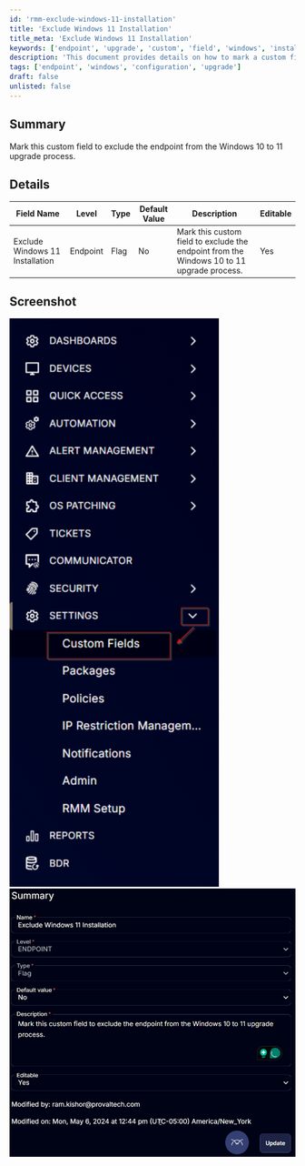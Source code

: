 ```yaml
---
id: 'rmm-exclude-windows-11-installation'
title: 'Exclude Windows 11 Installation'
title_meta: 'Exclude Windows 11 Installation'
keywords: ['endpoint', 'upgrade', 'custom', 'field', 'windows', 'installation']
description: 'This document provides details on how to mark a custom field to exclude an endpoint from the Windows 10 to 11 upgrade process, including field specifications and screenshots for clarity.'
tags: ['endpoint', 'windows', 'configuration', 'upgrade']
draft: false
unlisted: false
---
```

## Summary

Mark this custom field to exclude the endpoint from the Windows 10 to 11 upgrade process.

## Details

| Field Name                        | Level   | Type  | Default Value | Description                                                                 | Editable |
|-----------------------------------|---------|-------|---------------|-----------------------------------------------------------------------------|----------|
| Exclude Windows 11 Installation    | Endpoint| Flag  | No            | Mark this custom field to exclude the endpoint from the Windows 10 to 11 upgrade process. | Yes      |

## Screenshot

![Screenshot 1](../../../static/img/Endpoint---Exclude-Windows-11-Installation/image_1.png)  
![Screenshot 2](../../../static/img/Endpoint---Exclude-Windows-11-Installation/image_2.png)



